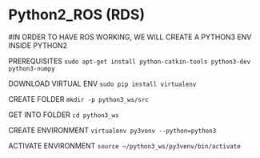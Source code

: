 # Python2_ROS (RDS)



#IN ORDER TO HAVE ROS WORKING, WE WILL CREATE A PYTHON3 ENV INSIDE PYTHON2



PREREQUISITES
`sudo apt-get install python-catkin-tools python3-dev python3-numpy`

DOWNLOAD VIRTUAL ENV
`sudo pip install virtualenv`


CREATE FOLDER
`mkdir -p python3_ws/src`

GET INTO FOLDER
`cd python3_ws`

CREATE ENVIRONMENT
`virtualenv py3venv --python=python3`

ACTIVATE ENVIRONMENT
`source ~/python3_ws/py3venv/bin/activate`
